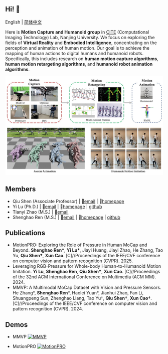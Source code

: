 ## Hi! :wave:

English | [简体中文](https://github.com/NJU-CITE-MoCapHumanoid/.github/blob/main/profile/README_CN.md)

Here is **Motion Capture and Humanoid group** in [CITE](https://cite.nju.edu.cn) (Computational Imaging Technology) Lab, Nanjing University. We focus on exploring the fields of **Virtual Reality** and **Embodied Intelligence**, concentrating on the perception and animation of human motion. Our goal is to achieve the mapping of human actions to digital humans and humanoid robots. Specifically, this includes research on **human motion capture algorithms**, **human motion retargeting algorithms**, and **humanoid robot animation algorithms**.

![MoCapHumanoid.jpg](https://github.com/NJU-CITE-MoCapHumanoid/.github/raw/main/profile/MoCapHumanoid.jpg)

## Members

* Qiu Shen (Associate Professor) | :email:[email](mailto:shenqiu@nju.edu.cn) | :link:[homepage](https://shenqiu.njucite.cn/)
* Yi Lu (Ph.D.) | :email:[email](mailto:yi.lu@smail.nju.edu.cn) | :link:[homepage](https://yeelou.github.io/) | [github](https://github.com/YeeLou)
* Tianyi Zhao (M.S.) | :email:[email](mailto:502022230100@smail.nju.edu.cn)
* Shenghao Ren (M.S.) | :email:[email](mailto:shenghaoren@smail.nju.edu.cn) | :link:[homepage](https://www.wjrzm.com) | [github](https://github.com/wjrzm)

## Publications

* MotionPRO: Exploring the Role of Pressure in Human MoCap and Beyond. **Shenghao Ren\***, **Yi Lu\***, Jiayi Huang, Jiayi Zhao, He Zhang, Tao Yu, **Qiu Shen†**, **Xun Cao**. [C]//Proceedings of the IEEE/CVF conference on computer vision and pattern recognition (CVPR). 2025.
* Leveraging RGB-Pressure for Whole-body Human-to-Humanoid Motion Imitation. **Yi Lu**, **Shenghao Ren**, **Qiu Shen†**, **Xun Cao**. [C]//Proceedings of the 32nd ACM International Conference on Multimedia (ACM MM). 2024.
* MMVP: A Multimodal MoCap Dataset with Vision and Pressure Sensors. He Zhang\*, **Shenghao Ren**\*, Haolei Yuan\*, Jianhui Zhao, Fan Li, Shuangpeng Sun, Zhenghao Liang, Tao Yu†, **Qiu Shen†**, **Xun Cao†**. [C]//Proceedings of the IEEE/CVF conference on computer vision and pattern recognition (CVPR). 2024.

## Demos

* MMVP 
  [![MMVP](https://res.cloudinary.com/marcomontalbano/image/upload/v1717050481/video_to_markdown/images/youtube--sksAVPmlDd8-c05b58ac6eb4c4700831b2b3070cd403.jpg)](https://www.youtube.com/watch?v=sksAVPmlDd8 "MMVP")

* MotionPRO
  [![MotionPRO](https://i.ytimg.com/vi/UkUj3kiR5ss/maxresdefault.jpg)](https://youtu.be/UkUj3kiR5ss "MotionPRO")